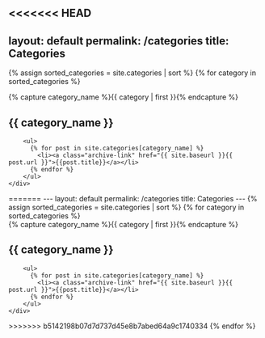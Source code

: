 <<<<<<< HEAD
---
layout: default
permalink: /categories
title: Categories
---
{% assign sorted_categories = site.categories | sort %}
{% for category in sorted_categories %}
  <div class="archive-group">
    {% capture category_name %}{{ category | first }}{% endcapture %}
    <div id="#{{ category_name | slugize }}">
        <h2>{{ category_name }}</h2>

        <ul>
          {% for post in site.categories[category_name] %}
            <li><a class="archive-link" href="{{ site.baseurl }}{{ post.url }}">{{post.title}}</a></li>
          {% endfor %}
        </ul>
    </div>
  </div>
=======
---
layout: default
permalink: /categories
title: Categories
---
{% assign sorted_categories = site.categories | sort %}
{% for category in sorted_categories %}
  <div class="archive-group">
    {% capture category_name %}{{ category | first }}{% endcapture %}
    <div id="#{{ category_name | slugize }}">
        <h2>{{ category_name }}</h2>

        <ul>
          {% for post in site.categories[category_name] %}
            <li><a class="archive-link" href="{{ site.baseurl }}{{ post.url }}">{{post.title}}</a></li>
          {% endfor %}
        </ul>
    </div>
  </div>
>>>>>>> b5142198b07d7d737d45e8b7abed64a9c1740334
{% endfor %}